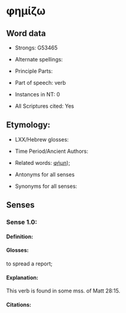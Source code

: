 # φημίζω

<!-- Status: S2=NeedsFinalCheck -->
<!-- Lexica used for edits:   -->

## Word data

* Strongs: G53465

* Alternate spellings:


* Principle Parts: 


* Part of speech: verb


* Instances in NT: 0

* All Scriptures cited: Yes

## Etymology:  

* LXX/Hebrew glosses: 


* Time Period/Ancient Authors: 


* Related words: [φήμη]());

* Antonyms for all senses

* Synonyms for all senses: 

## Senses 

### Sense  1.0: 

#### Definition: 

#### Glosses: 

to spread a report; 

#### Explanation: 

This verb is found in some mss. of Matt 28:15.

#### Citations: 


